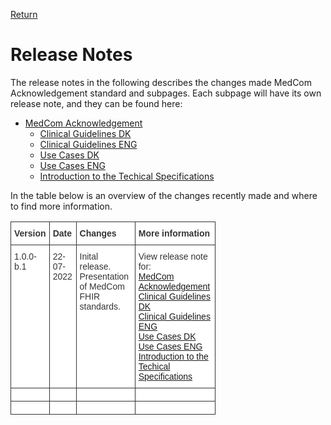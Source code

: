 [Return](../../index.md)
# Release Notes

The release notes in the following describes the changes made MedCom Acknowledgement standard and subpages.
Each subpage will have its own release note, and they can be found here: 

  * [MedCom Acknowledgement](ReleaseNote-ENG.md)
    * [Clinical Guidelines DK](ReleaseNote-ClinicalGuidelineDK.md)
    * [Clinical Guidelines ENG](ReleaseNoteClinGuidENG.md)
    * [Use Cases DK](ReleaseNote-ClinicalGuidelineDK.md)
    * [Use Cases ENG](ReleaseNoteUseCaseENG.md) 
    * [Introduction to the Techical Specifications](ReleaseNoteTechSpec.md)

In the table below is an overview of the changes recently made and where to find more information.

<style type="text/css">
.tg  {border-collapse:collapse;border-spacing:0;max-width:65%;}
.tg td{border-color:black;border-style:solid;border-width:1px;font-family:Arial, sans-serif;font-size:14px;
  overflow:hidden;padding:10px 5px;word-break:normal;}
.tg th{border-color:black;border-style:solid;border-width:1px;font-family:Arial, sans-serif;font-size:14px;
  font-weight:normal;overflow:hidden;padding:10px 5px;word-break:normal;}
.tg .tg-c75y{background-color:#FFF;border-color:#343434;color:#343434;font-weight:bold;text-align:left;vertical-align:top}
.tg .tg-pkxh{background-color:#FFF;border-color:#343434;color:#343434;text-align:left;vertical-align:top}
</style>
<table class="tg">
<thead>
  <tr>
    <th class="tg-c75y"><span style="font-weight:bold;color:#343434">Version</span></th>
    <th class="tg-c75y"><span style="font-weight:bold;color:#343434">Date</span></th>
    <th class="tg-c75y"><span style="font-weight:bold;color:#343434">Changes</span></th>
    <th class="tg-c75y"><span style="font-weight:bold;color:#343434">More information</span></th>
  </tr>
</thead>
<tbody>
  <tr>
    <td class="tg-pkxh"><span style="color:#343434">1.0.0-b.1</span></td>
    <td class="tg-pkxh"><span style="color:#343434">22-07-2022</span></td>
    <td class="tg-pkxh"><span style="color:#343434">Inital release. Presentation of MedCom FHIR standards.</span></td>
    <td class="tg-pkxh"><span style="color:#343434">View release note for: <br> </span><a href="ReleaseNote-ENG.md">MedCom Acknowledgement</a> <br> <a href="ReleaseNote-ClinicalGuidelineDK.md">Clinical Guidelines DK</a> <br> <a href="ReleaseNoteClinGuidENG.md">Clinical Guidelines ENG</a> <br> <a href="ReleaseNote-ClinicalGuidelineDK.md">Use Cases DK</a> <br> <a href="ReleaseNoteUseCaseENG.md">Use Cases ENG</a> <br> <a href="ReleaseNoteTechSpec.md">Introduction to the Techical Specifications</a> </td>
  </tr>
  <tr>
    <td class="tg-pkxh"></td>
    <td class="tg-pkxh"></td>
    <td class="tg-pkxh"></td>
    <td class="tg-pkxh"></td>
  </tr>
  <tr>
    <td class="tg-pkxh"></td>
    <td class="tg-pkxh"></td>
    <td class="tg-pkxh"></td>
    <td class="tg-pkxh"></td>
  </tr>
</tbody>
</table>